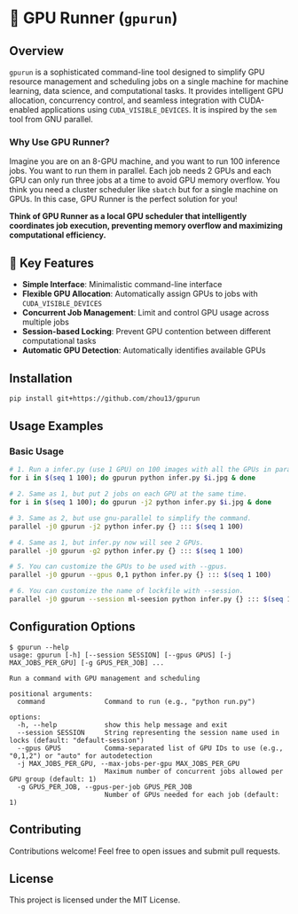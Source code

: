 # 🚀 GPU Runner (`gpurun`)

## Overview

`gpurun` is a sophisticated command-line tool designed to simplify GPU resource management and scheduling jobs on a single machine for machine learning, data science, and computational tasks. It provides intelligent GPU allocation, concurrency control, and seamless integration with CUDA-enabled applications using `CUDA_VISIBLE_DEVICES`. It is inspired by the `sem` tool from GNU parallel.

### Why Use GPU Runner?

Imagine you are on an 8-GPU machine, and you want to run 100 inference jobs. You want to run them in parallel. Each job needs 2 GPUs and each GPU can only run three jobs at a time to avoid GPU memory overflow. You think you need a cluster scheduler like `sbatch` but for a single machine on GPUs. In this case, GPU Runner is the perfect solution for you!

**Think of GPU Runner as a local GPU scheduler that intelligently coordinates job execution, preventing memory overflow and maximizing computational efficiency.**

## 🌟 Key Features

- **Simple Interface**: Minimalistic command-line interface
- **Flexible GPU Allocation**: Automatically assign GPUs to jobs with `CUDA_VISIBLE_DEVICES`
- **Concurrent Job Management**: Limit and control GPU usage across multiple jobs
- **Session-based Locking**: Prevent GPU contention between different computational tasks
- **Automatic GPU Detection**: Automatically identifies available GPUs

## Installation

```bash
pip install git+https://github.com/zhou13/gpurun
```

## Usage Examples

### Basic Usage

```bash
# 1. Run a infer.py (use 1 GPU) on 100 images with all the GPUs in parallel, 1 job on each GPU.
for i in $(seq 1 100); do gpurun python infer.py $i.jpg & done

# 2. Same as 1, but put 2 jobs on each GPU at the same time.
for i in $(seq 1 100); do gpurun -j2 python infer.py $i.jpg & done

# 3. Same as 2, but use gnu-parallel to simplify the command.
parallel -j0 gpurun -j2 python infer.py {} ::: $(seq 1 100)

# 4. Same as 1, but infer.py now will see 2 GPUs.
parallel -j0 gpurun -g2 python infer.py {} ::: $(seq 1 100)

# 5. You can customize the GPUs to be used with --gpus.
parallel -j0 gpurun --gpus 0,1 python infer.py {} ::: $(seq 1 100)

# 6. You can customize the name of lockfile with --session.
parallel -j0 gpurun --session ml-seesion python infer.py {} ::: $(seq 1 100)
```

## Configuration Options

```
$ gpurun --help
usage: gpurun [-h] [--session SESSION] [--gpus GPUS] [-j MAX_JOBS_PER_GPU] [-g GPUS_PER_JOB] ...

Run a command with GPU management and scheduling

positional arguments:
  command               Command to run (e.g., "python run.py")

options:
  -h, --help            show this help message and exit
  --session SESSION     String representing the session name used in locks (default: "default-session")
  --gpus GPUS           Comma-separated list of GPU IDs to use (e.g., "0,1,2") or "auto" for autodetection
  -j MAX_JOBS_PER_GPU, --max-jobs-per-gpu MAX_JOBS_PER_GPU
                        Maximum number of concurrent jobs allowed per GPU group (default: 1)
  -g GPUS_PER_JOB, --gpus-per-job GPUS_PER_JOB
                        Number of GPUs needed for each job (default: 1)
```

## Contributing

Contributions welcome! Feel free to open issues and submit pull requests.

## License

This project is licensed under the MIT License.
